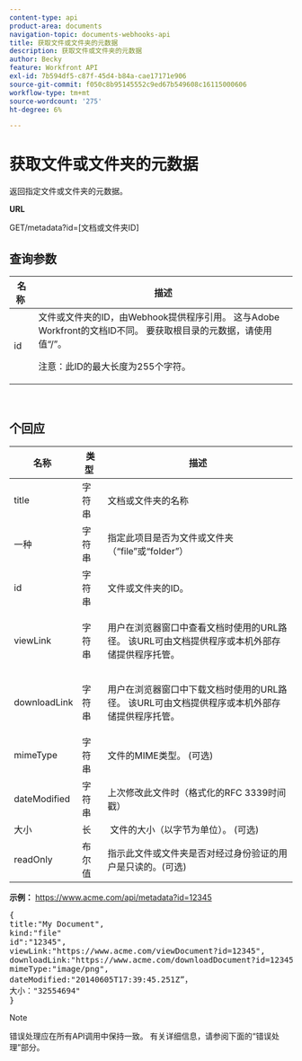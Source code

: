 ```yaml
---
content-type: api
product-area: documents
navigation-topic: documents-webhooks-api
title: 获取文件或文件夹的元数据
description: 获取文件或文件夹的元数据
author: Becky
feature: Workfront API
exl-id: 7b594df5-c87f-45d4-b84a-cae17171e906
source-git-commit: f050c8b95145552c9ed67b549608c16115000606
workflow-type: tm+mt
source-wordcount: '275'
ht-degree: 6%

---
```



# 获取文件或文件夹的元数据

返回指定文件或文件夹的元数据。

**URL**

GET/metadata?id=[文档或文件夹ID]

## 查询参数

<table style="table-layout:auto"> 
 <col> 
 <col> 
 <thead> 
  <tr> 
   <th>名称 </th> 
   <th>描述</th> 
  </tr> 
 </thead> 
 <tbody> 
  <tr> 
   <td>id</td> 
   <td>文件或文件夹的ID，由Webhook提供程序引用。 这与Adobe Workfront的文档ID不同。 要获取根目录的元数据，请使用值“/”。
   <p>注意：此ID的最大长度为255个字符。</p></td> 
  </tr> 
 </tbody> 
</table>

 

## 个回应

<table style="table-layout:auto"> 
 <col> 
 <col> 
 <col> 
 <thead> 
  <tr> 
   <th>名称 </th> 
   <th>类型 </th> 
   <th>描述</th> 
  </tr> 
 </thead> 
 <tbody> 
  <tr> 
   <td>title </td> 
   <td>字符串 </td> 
   <td>文档或文件夹的名称</td> 
  </tr> 
  <tr> 
   <td>一种 </td> 
   <td>字符串 </td> 
   <td>指定此项目是否为文件或文件夹（“file”或“folder”）</td> 
  </tr> 
  <tr> 
   <td>id</td> 
   <td>字符串 </td> 
   <td>文件或文件夹的ID。</td> 
  </tr> 
  <tr> 
   <td>viewLink</td> 
   <td>字符串 </td> 
   <td> <p>用户在浏览器窗口中查看文档时使用的URL路径。 该URL可由文档提供程序或本机外部存储提供程序托管。</p> </td> 
  </tr> 
  <tr> 
   <td>downloadLink</td> 
   <td>字符串 </td> 
   <td> <p>用户在浏览器窗口中下载文档时使用的URL路径。 该URL可由文档提供程序或本机外部存储提供程序托管。</p> </td> 
  </tr> 
  <tr> 
   <td>mimeType</td> 
   <td>字符串 </td> 
   <td>文件的MIME类型。 (可选)</td> 
  </tr> 
  <tr> 
   <td>dateModified</td> 
   <td>字符串 </td> 
   <td>上次修改此文件时（格式化的RFC 3339时间戳）</td> 
  </tr> 
  <tr> 
   <td>大小</td> 
   <td>长</td> 
   <td> 文件的大小（以字节为单位）。 (可选)</td> 
  </tr> 
  <tr> 
   <td>readOnly</td> 
   <td>布尔值</td> 
   <td> 指示此文件或文件夹是否对经过身份验证的用户是只读的。(可选) </td> 
  </tr> 
 </tbody> 
</table>

**示例：** https://www.acme.com/api/metadata?id=12345
<pre>{<br>title:"My Document",<br>kind:"file"<br>id":"12345",<br>viewLink:"https://www.acme.com/viewDocument?id=12345",<br>downloadLink:"https://www.acme.com/downloadDocument?id=12345",<br>mimeType:"image/png",<br>dateModified:"20140605T17:39:45.251Z”，<br>大小："32554694"<br>}</pre>

>[!NOTE]
>
>错误处理应在所有API调用中保持一致。 有关详细信息，请参阅下面的“错误处理”部分。
